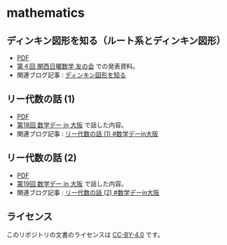 # mathematics

## ディンキン図形を知る（ルート系とディンキン図形）

* [PDF](DynkinDiagrams/DynkinDiagrams.pdf)
* [第４回 関西日曜数学 友の会](https://kansai-sunday-math.connpass.com/event/112125/) での発表資料。
* 関連ブログ記事 : [ディンキン図形を知る](https://usami-k.hatenadiary.jp/entry/2019/04/14/125012)

## リー代数の話 (1)

* [PDF](MathDayOsaka_LieAlgebra_1/MathDayOsaka_LieAlgebra_1.pdf)
* [第18回 数学デー in 大阪](https://osaka-dtc.connpass.com/event/126200/) で話した内容。
* 関連ブログ記事 : [リー代数の話 (1) #数学デーin大阪](https://usami-k.hatenadiary.jp/entry/2019/04/20/154857)

## リー代数の話 (2)

* [PDF](MathDayOsaka_LieAlgebra_2/MathDayOsaka_LieAlgebra_2.pdf)
* [第19回 数学デー in 大阪](https://osaka-dtc.connpass.com/event/126201/) で話した内容。
* 関連ブログ記事 : [リー代数の話 (2) #数学デーin大阪](https://usami-k.hatenadiary.jp/entry/2019/04/28/005601)


## ライセンス

このリポジトリの文書のライセンスは [CC-BY-4.0](https://creativecommons.org/licenses/by/4.0/deed.ja) です。

